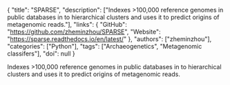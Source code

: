 {
  "title": "SPARSE",
  "description": ["Indexes >100,000 reference genomes in public databases in to hierarchical clusters and uses it to predict origins of metagenomic reads."],
  "links": {
    "GitHub": "https://github.com/zheminzhou/SPARSE",
    "Website": "https://sparse.readthedocs.io/en/latest/"
  },
  "authors": ["zheminzhou"],
  "categories": ["Python"],
  "tags": ["Archaeogenetics", "Metagenomic classifers"],
  "doi": null
}

<!-- Generated by csv2md.R – do not edit by hand -->

Indexes >100,000 reference genomes in public databases in to hierarchical clusters and uses it to predict origins of metagenomic reads.